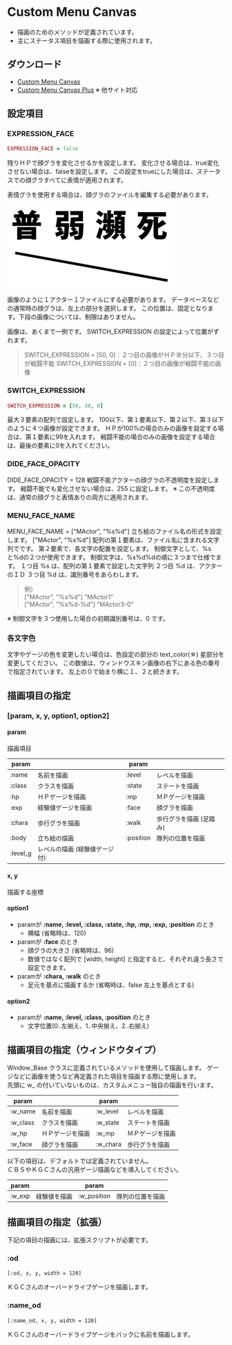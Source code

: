 # Custom Menu Canvas

- 描画のためのメソッドが定義されています。
- 主にステータス項目を描画する際に使用されます。

## ダウンロード

- [Custom Menu Canvas](https://github.com/cacao-soft/RMVX/raw/main/CustomMenu/CustomMenuCanvas.rb)
- [Custom Menu Canvas Plus](https://github.com/cacao-soft/RMVX/raw/main/CustomMenu/CustomMenuCanvasPlus.rb)
  ※ 他サイト対応

## 設定項目

### EXPRESSION_FACE

```ruby
EXPRESSION_FACE = false
```

残りＨＰで顔グラを変化させるかを設定します。
変化させる場合は、true変化させない場合は、falseを設定します。
この設定をtrueにした場合は、ステータスでの顔グラすべてに表情が適用されます。

表情グラを使用する場合は、顔グラのファイルを編集する必要があります。

![表情グラ](imgs/expression.png)

画像のように１アクター１ファイルにする必要があります。
データベースなどの通常時の顔グラは、左上の部分を選択します。
この位置は、固定となります。下段の画像については、制限はありません。

画像は、あくまで一例です。
SWITCH_EXPRESSION の設定によって位置がずれます。
> SWITCH_EXPRESSION = [50, 0]：２つ目の画像がＨＰ半分以下、３つ目が戦闘不能
> SWITCH_EXPRESSION = [0]：２つ目の画像が戦闘不能の画像

### SWITCH_EXPRESSION

```ruby
SWITCH_EXPRESSION = [50, 30, 0]
```

最大３要素の配列で設定します。
100以下、第１要素以下、第２以下、第３以下のように４つ画像が設定できます。
ＨＰが100%の場合のみの画像を設定する場合は、第１要素に99を入れます。
戦闘不能の場合のみの画像を設定する場合は、最後の要素に0を入れてください。

### DIDE_FACE_OPACITY

DIDE_FACE_OPACITY = 128
戦闘不能アクターの顔グラの不透明度を設定します。
戦闘不能でも変化させない場合は、255 に設定します。
※ この不透明度は、通常の顔グラと表情ありの両方に適用されます。

### MENU_FACE_NAME

MENU_FACE_NAME = ["MActor", "%s%d"]
立ち絵のファイル名の形式を設定します。
["MActor", "%s%d"]
配列の第１要素は、ファイル名に含まれる文字列でです。
第２要素で、各文字の配置を設定します。
制御文字として、%sと%dの２つが使用できます。
制御文字は、%s%d%dの順に３つまで仕様でます。
１つ目 %s は、配列の第１要素で設定した文字列
２つ目 %d は、アクターのＩＤ
３つ目 %d は、識別番号をあらわします。

> 例）\
> ["MActor", "%s%d"] "MActor1"\
> ["MActor", "%s%d-%d"] "MActor3-0"

※ 制御文字を３つ使用した場合の初期識別番号は、0 です。

### 各文字色

文字やゲージの色を変更したい場合は、色設定の部分の
text_color(☆) 星部分を変更してください。
この数値は、ウィンドウスキン画像の右下にある色の番号で指定されています。
左上の０で始まり横に１、２と続きます。

## 描画項目の指定

### [param, x, y, option1, option2]

#### param

描画項目

|param||param||
|-|-|-|-|
|:name|名前を描画|:level|レベルを描画|
|:class|クラスを描画|:state|ステートを描画|
|:hp|ＨＰゲージを描画|:mp|ＭＰゲージを描画|
|:exp|経験値ゲージを描画|:face|顔グラを描画|
|:chara|歩行グラを描画|:walk|歩行グラを描画 (足踏み)|
|:body|立ち絵の描画|:position|隊列の位置を描画|
|:level_g|レベルの描画 (経験値ゲージ付)|||

#### x, y

描画する座標

#### option1

- paramが **:name, :level, :class, :state, :hp, :mp, :exp, :position** のとき
  - 横幅 (省略時は、120)
- paramが **:face** のとき
  - 顔グラの大きさ (省略時は、96)
  - 数値ではなく配列で [width, height] と指定すると、それぞれ違う長さで設定できます。
- paramが **:chara, :walk** のとき
  - 足元を基点に描画するか (省略時は、false 左上を基点とする)

#### option2

- paramが **:name, :level, :class, :position** のとき
  - 文字位置(0..左揃え、1..中央揃え、2..右揃え)

## 描画項目の指定（ウィンドウタイプ）

Window_Base クラスに定義されているメソッドを使用して描画します。
ゲージなどに画像を使うなど再定義された項目を描画する際に使用します。\
先頭に w_ の付いていないものは、カスタムメニュー独自の描画を行います。

|param||param||
|-|-|-|-|
|:w_name|名前を描画|:w_level|レベルを描画|
|:w_class|クラスを描画|:w_state|ステートを描画|
|:w_hp|ＨＰゲージを描画|:w_mp|ＭＰゲージを描画|
|:w_face|顔グラを描画|:w_chara|歩行グラを描画|

以下の項目は、デフォルトでは定義されていません。\
ＣＢＳやＫＧＣさんの汎用ゲージ描画などを導入してください。

|param||param||
|-|-|-|-|
|:w_exp|経験値を描画|:w_position|隊列の位置を描画|

## 描画項目の指定（拡張）

下記の項目の描画には、拡張スクリプトが必要です。

### :od

```text
[:od, x, y, width = 120]
```

ＫＧＣさんのオーバードライブゲージを描画します。

### :name_od

```text
[:name_od, x, y, width = 120]
```

ＫＧＣさんのオーバードライブゲージをバックに名前を描画します。
